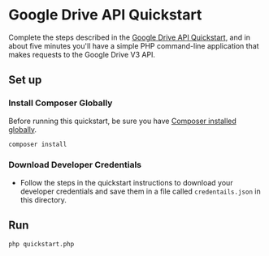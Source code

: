 # Google Drive API Quickstart

Complete the steps described in the [Google Drive API Quickstart](https://developers.google.com/drive/v3/web/quickstart/php), and in about five minutes you'll have a simple PHP command-line application that makes requests to the Google Drive V3 API.

## Set up

### Install Composer Globally

Before running this quickstart, be sure you have [Composer installed globally](https://getcomposer.org/doc/00-intro.md#globally).

```sh
composer install
```

### Download Developer Credentials

- Follow the steps in the quickstart instructions to download your developer
  credentials and save them in a file called `credentails.json` in this
  directory.

## Run

```sh
php quickstart.php
```
